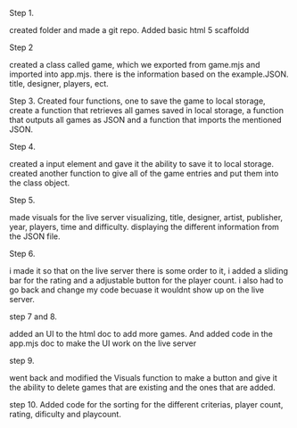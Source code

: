 Step 1. 

created folder and made a git repo. Added basic html 5 scaffoldd

Step 2

created a class called game, which we exported from game.mjs and imported into app.mjs. there is the information based on the example.JSON. title, designer, players, ect.

Step 3.
Created four functions, one to save the game to local storage, create a function that retrieves all games saved in local storage, a function that outputs all games as JSON and a function that imports the mentioned JSON.

Step 4.

created a input element and gave it the ability to save it to local storage. created another function to give all of the game entries and put them into the class object.

Step 5.

made visuals for the live server visualizing, title, designer, artist, publisher, year, players, time and difficulty. displaying the different information from the JSON file.

Step 6.

i made it so that on the live server there is some order to it, i added a sliding bar for the rating and a adjustable button for the player count. i also had to go back and change my code becuase it wouldnt show up on the live server.

step 7 and 8.

added an UI to the html doc to add more games. And added code in the app.mjs doc to make the UI work on the live server

step 9. 

went back and modified the Visuals function to make a button and give it the ability to delete games that are existing and the ones that are added.

step 10.
Added code for the sorting for the different criterias, player count, rating, dificulty and playcount.